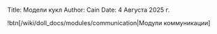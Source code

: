 Title: Модели кукл
Author: Cain
Date: 4 Августа 2025 г.

!btn[/wiki/doll_docs/modules/communication|Модули коммуникации]
